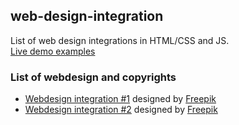 ## web-design-integration
List of web design integrations in HTML/CSS and JS.<br />
[Live demo examples](https://dani-404.github.io/web-design-integration/)<br />

### List of webdesign and copyrights
- [Webdesign integration #1](https://github.com/Dani-404/web-design-integration/tree/main/1) designed by [Freepik](https://fr.freepik.com/psd-gratuit/divers-modeles-web-imprimables-ecran_6990247.htm)
- [Webdesign integration #2](https://github.com/Dani-404/web-design-integration/tree/main/2) designed by [Freepik](https://fr.freepik.com/psd-gratuit/modele-site-web-conception-interface-utilisateur_20548064.htm)